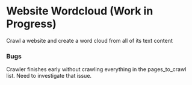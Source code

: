 # Website Wordcloud (Work in Progress)
Crawl a website and create a word cloud from all of its text content

### Bugs
Crawler finishes early without crawling everything in the pages_to_crawl list. Need to investigate that issue.
